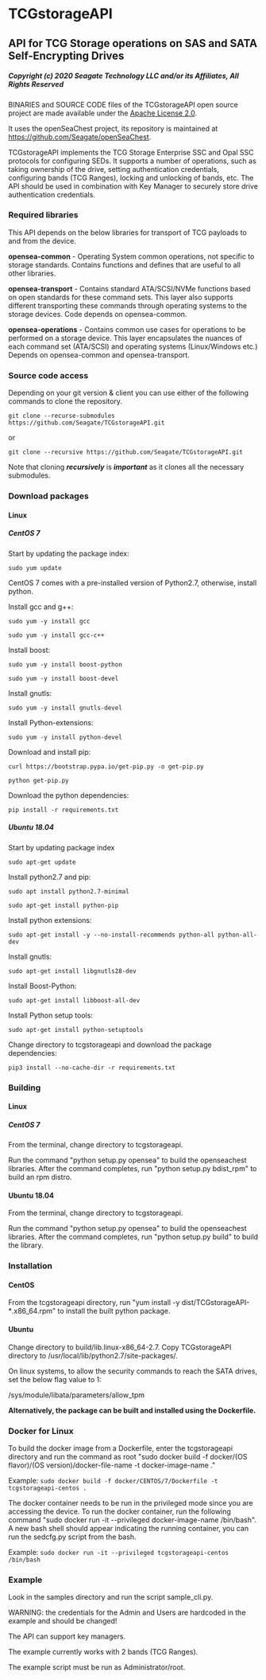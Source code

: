# TCGstorageAPI

## API for TCG Storage operations on SAS and SATA Self-Encrypting Drives

##### Copyright (c) 2020 Seagate Technology LLC and/or its Affiliates, All Rights Reserved

BINARIES and SOURCE CODE files of the TCGstorageAPI open source project are made available under the [Apache License 2.0](https://opensource.org/licenses/Apache-2.0).  

It uses the openSeaChest project, its repository is maintained at https://github.com/Seagate/openSeaChest.

TCGstorageAPI implements the TCG Storage Enterprise SSC and Opal SSC protocols for configuring SEDs. It supports a number of operations, such as taking ownership of the drive, setting authentication credentials, configuring bands (TCG Ranges), locking and unlocking of bands, etc. The API should be used in combination with Key Manager to securely store drive authentication credentials.  

### Required libraries

This API depends on the below libraries for transport of TCG payloads to and from the device.

**opensea-common**      - Operating System common operations, not specific to
                      storage standards. Contains functions and defines that
                      are useful to all other libraries.

**opensea-transport**   - Contains standard ATA/SCSI/NVMe functions based on open
                      standards for these command sets.  This layer also
                      supports different transporting these commands through
                      operating systems to the storage devices. Code depends on
                      opensea-common.

**opensea-operations**  - Contains common use cases for operations to be performed
                      on a storage device. This layer encapsulates the nuances
                      of each command set (ATA/SCSI) and operating systems
                      (Linux/Windows etc.) Depends on opensea-common and
                      opensea-transport.

### Source code access

Depending on your git version & client you can use either of the following commands to clone the repository.

`git clone --recurse-submodules https://github.com/Seagate/TCGstorageAPI.git`

or

`git clone --recursive https://github.com/Seagate/TCGstorageAPI.git`

Note that cloning **_recursively_** is **_important_** as it clones all the necessary submodules.

### Download packages

#### Linux

##### CentOS 7

Start by updating the package index:

`sudo yum update`

CentOS 7 comes with a pre-installed version of Python2.7, otherwise, install python.

Install gcc and g++:

`sudo yum -y install gcc`

`sudo yum -y install gcc-c++`

Install boost:

`sudo yum -y install boost-python`

`sudo yum -y install boost-devel`

Install gnutls:

`sudo yum -y install gnutls-devel`

Install Python-extensions:

`sudo yum -y install python-devel`

Download and install pip:

`curl https://bootstrap.pypa.io/get-pip.py -o get-pip.py`

`python get-pip.py`

Download the python dependencies:

`pip install -r requirements.txt`

##### Ubuntu 18.04

Start by updating package index

`sudo apt-get update`

Install python2.7 and pip:

`sudo apt install python2.7-minimal`

`sudo apt-get install python-pip`

Install python extensions:

`sudo apt-get install -y --no-install-recommends python-all python-all-dev`

Install gnutls:

`sudo apt-get install libgnutls28-dev` 
 
 Install Boost-Python:
 
 `sudo apt-get install libboost-all-dev`
 
 Install Python setup tools:
 
 `sudo apt-get install python-setuptools`
 
Change directory to tcgstorageapi and download the package dependencies:

`pip3 install --no-cache-dir -r requirements.txt`
 
### Building

#### Linux

##### CentOS 7

From the terminal, change directory to tcgstorageapi.

Run the command "python setup.py opensea" to build the openseachest libraries. After the command completes, run "python setup.py bdist_rpm" to build an rpm distro.

#### Ubuntu 18.04

From the terminal, change directory to tcgstorageapi.

Run the command "python setup.py opensea" to build the openseachest libraries. After the command completes, run "python setup.py build" to build the library.

### Installation

#### CentOS

From the tcgstorageapi directory, run "yum install -y  dist/TCGstorageAPI-*.x86_64.rpm" to install the built python package.

#### Ubuntu

Change directory to build/lib.linux-x86_64-2.7. Copy TCGstorageAPI directory to /usr/local/lib/python2.7/site-packages/.

On linux systems, to allow the security commands to reach the SATA drives, set the below flag value to 1:

/sys/module/libata/parameters/allow_tpm

**Alternatively, the package can be built and installed using the Dockerfile.**

### Docker for Linux

To build the docker image from a Dockerfile, enter the tcgstorageapi directory and run the command as root "sudo docker build -f docker/(OS flavor)/(OS version)/docker-file-name -t docker-image-name ."

Example: `sudo docker build -f docker/CENTOS/7/Dockerfile -t tcgstorageapi-centos .`

The docker container needs to be run in the privileged mode since you are accessing the device. To run the docker container, run the following command "sudo docker run -it --privileged docker-image-name /bin/bash". A new bash shell should appear indicating the running container, you can run the sedcfg.py script from the bash.

Example: `sudo docker run -it --privileged tcgstorageapi-centos /bin/bash`

### Example

Look in the samples directory and run the script sample_cli.py.

WARNING: the credentials for the Admin and Users are hardcoded in the example and should be changed!

The API can support key managers.

The example currently works with 2 bands (TCG Ranges).   

The example script must be run as Administrator/root.
